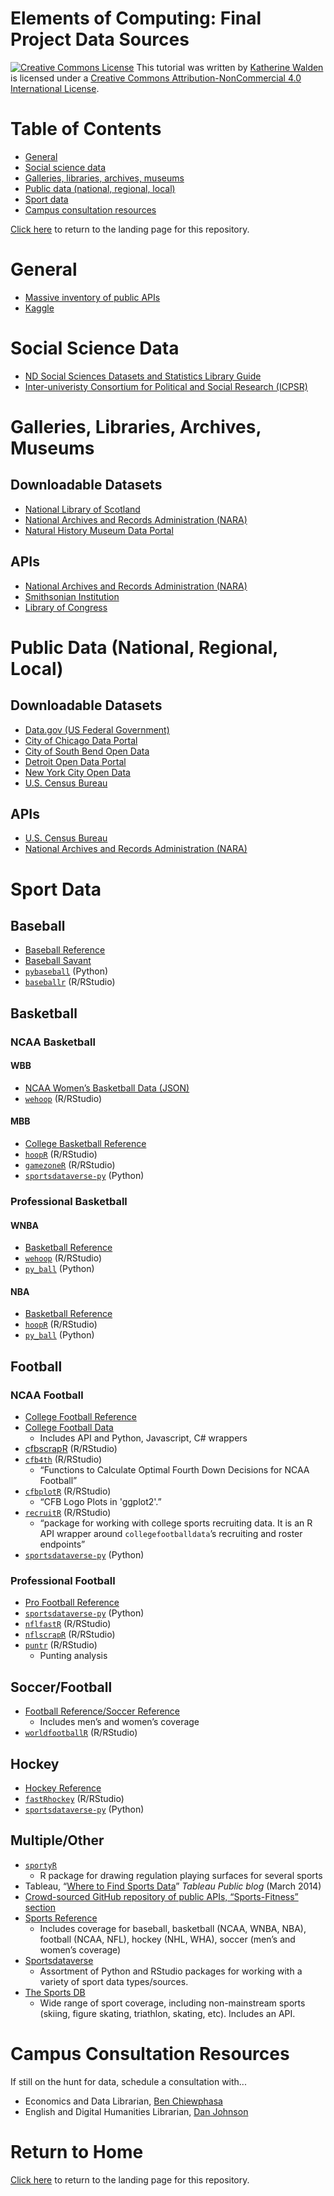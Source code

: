# Elements of Computing: Final Project Data Sources

<a href="http://creativecommons.org/licenses/by-nc/4.0/" rel="license"><img style="border-width: 0;" src="https://i.creativecommons.org/l/by-nc/4.0/88x31.png" alt="Creative Commons License" /></a>
This tutorial was written by <a href="https://github.com/kwaldenphd">Katherine Walden</a> is licensed under a <a href="http://creativecommons.org/licenses/by-nc/4.0/" rel="license">Creative Commons Attribution-NonCommercial 4.0 International License</a>.

# Table of Contents

- [General](#general)
- [Social science data](#social-science-data)
- [Galleries, libraries, archives, museums](#galleries-libraries-archives-museums)
- [Public data (national, regional, local)](#public-data-national-regional-local)
- [Sport data](#sport-data)
- [Campus consultation resources](#campus-consultation-resources)

[Click here](https://github.com/kwaldenphd/eoc-final-project-resources) to return to the landing page for this repository.

# General
- [Massive inventory of public APIs](https://github.com/public-apis/public-apis)
- [Kaggle](https://www.kaggle.com/)

# Social Science Data
- [ND Social Sciences Datasets and Statistics Library Guide](https://libguides.library.nd.edu/datasets-statistics)
- [Inter-univeristy Consortium for Political and Social Research (ICPSR)](https://www.icpsr.umich.edu/web/pages/ICPSR/index.html)

# Galleries, Libraries, Archives, Museums

## Downloadable Datasets
- [National Library of Scotland](https://data.nls.uk/)
- [National Archives and Records Administration (NARA)](https://www.archives.gov/developer#toc--datasets)
- [Natural History Museum Data Portal](https://data.nhm.ac.uk/)

## APIs
- [National Archives and Records Administration (NARA)](https://www.archives.gov/developer#toc--datasets)
- [Smithsonian Institution](https://www.si.edu/openaccess/devtools)
- [Library of Congress](https://labs.loc.gov/lc-for-robots/)

# Public Data (National, Regional, Local)

## Downloadable Datasets
- [Data.gov (US Federal Government)](https://www.data.gov/)
- [City of Chicago Data Portal](https://data.cityofchicago.org/)
- [City of South Bend Open Data](https://data-southbend.opendata.arcgis.com/)
- [Detroit Open Data Portal](https://data.detroitmi.gov/)
- [New York City Open Data](https://opendata.cityofnewyork.us/)
- [U.S. Census Bureau](https://data.census.gov/cedsci/)

## APIs
- [U.S. Census Bureau](https://www.census.gov/data/developers/data-sets.html)
- [National Archives and Records Administration (NARA)](https://www.archives.gov/developer#toc--datasets)

# Sport Data

## Baseball

* [Baseball Reference](https://www.baseball-reference.com/)
* [Baseball Savant](https://baseballsavant.mlb.com/)
* [`pybaseball`](https://github.com/jldbc/pybaseball) (Python)
* [`baseballr`](https://billpetti.github.io/baseballr/) (R/RStudio)

## Basketball

### NCAA Basketball

#### WBB
* [NCAA Women’s Basketball Data (JSON)](https://github.com/dwillis/wbb-game-data)
* [`wehoop`](https://wehoop.sportsdataverse.org/) (R/RStudio)

#### MBB
* [College Basketball Reference](https://www.sports-reference.com/cbb/)
* [`hoopR`](https://hoopr.sportsdataverse.org/) (R/RStudio)
* [`gamezoneR`](https://jacklich10.github.io/gamezoneR/) (R/RStudio)
* [`sportsdataverse-py`](https://py.sportsdataverse.org/) (Python)

### Professional Basketball

#### WNBA
* [Basketball Reference](https://www.basketball-reference.com/)
* [`wehoop`](https://wehoop.sportsdataverse.org/) (R/RStudio)
* [`py_ball`](https://github.com/basketballrelativity/py_ball) (Python)

#### NBA
* [Basketball Reference](https://www.basketball-reference.com/)
* [`hoopR`](https://hoopr.sportsdataverse.org/) (R/RStudio)
* [`py_ball`](https://github.com/basketballrelativity/py_ball) (Python)

## Football

### NCAA Football
* [College Football Reference](https://www.sports-reference.com/cfb/)
* [College Football Data](https://collegefootballdata.com/)
    * Includes API and Python, Javascript, C# wrappers
* [cfbscrapR](https://github.com/meysubb/cfbscrapR) (R/RStudio)
* [`cfb4th`](https://kazink36.github.io/cfb4th/) (R/RStudio)
    * “Functions to Calculate Optimal Fourth Down Decisions for NCAA Football”
* [`cfbplotR`](https://kazink36.github.io/cfbplotR/) (R/RStudio)
    * “CFB Logo Plots in 'ggplot2'.”
* [`recruitR`](https://recruitr.sportsdataverse.org/) (R/RStudio)
    * “package for working with college sports recruiting data. It is an R API wrapper around `collegefootballdata`’s recruiting and roster endpoints”
* [`sportsdataverse-py`](https://py.sportsdataverse.org/) (Python)

### Professional Football
* [Pro Football Reference](https://www.basketball-reference.com/)
* [`sportsdataverse-py`](https://py.sportsdataverse.org/) (Python)
* [`nflfastR`](https://www.nflfastr.com/) (R/RStudio)
* [`nflscrapR`](https://github.com/maksimhorowitz/nflscrapR) (R/RStudio)
* [`puntr`](https://puntalytics.github.io/puntr/) (R/RStudio)
    * Punting analysis

## Soccer/Football
* [Football Reference/Soccer Reference](https://fbref.com/)
    * Includes men’s and women’s coverage
* [`worldfootballR`](https://github.com/JaseZiv/worldfootballR) (R/RStudio)

## Hockey
* [Hockey Reference](https://www.hockey-reference.com/)
* [`fastRhockey`](https://github.com/benhowell71/fastRhockey) (R/RStudio)
* [`sportsdataverse-py`](https://py.sportsdataverse.org/) (Python)

## Multiple/Other
* [`sportyR`](https://github.com/rossdrucker/sportyR)
    * R package for drawing regulation playing surfaces for several sports
* Tableau, “[Where to Find Sports Data](https://public.tableau.com/s/blog/2014/03/where-find-sports-data)” _Tableau Public blog_ (March 2014)
* [Crowd-sourced GitHub repository of public APIs, “Sports-Fitness” section](https://github.com/public-apis/public-apis#sports--fitness) 
* [Sports Reference](https://www.sports-reference.com/)
    * Includes coverage for baseball, basketball (NCAA, WNBA, NBA), football (NCAA, NFL), hockey (NHL, WHA), soccer (men’s and women’s coverage)
* [Sportsdataverse](https://sportsdataverse.org/)
    * Assortment of Python and RStudio packages for working with a variety of sport data types/sources.
* [The Sports DB](https://www.thesportsdb.com/)
    * Wide range of sport coverage, including non-mainstream sports (skiing, figure skating, triathlon, skating, etc). Includes an API.

# Campus Consultation Resources

If still on the hunt for data, schedule a consultation with...
- Economics and Data Librarian, [Ben Chiewphasa](https://directory.library.nd.edu/directory/employees/bchiewph)
- English and Digital Humanities Librarian, [Dan Johnson](https://directory.library.nd.edu/directory/employees/djohns27)

# Return to Home
[Click here](https://github.com/kwaldenphd/eoc-final-project-resources) to return to the landing page for this repository.
